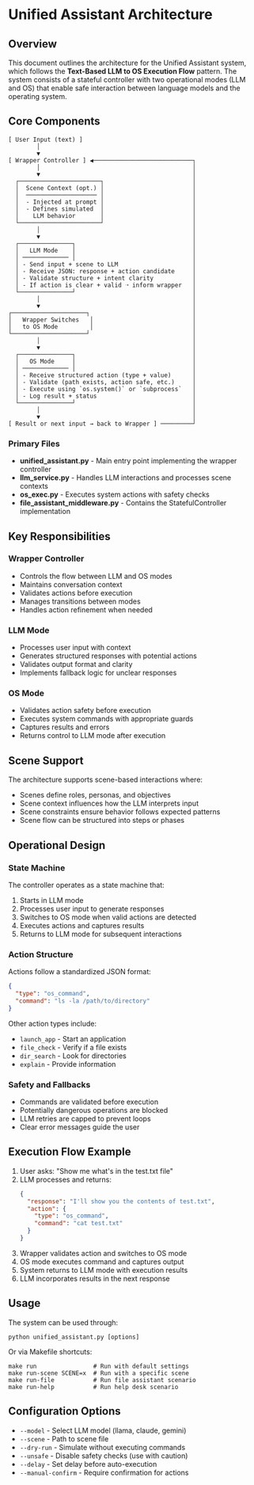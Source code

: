 # Unified Assistant Architecture

## Overview

This document outlines the architecture for the Unified Assistant system, which follows the **Text-Based LLM to OS Execution Flow** pattern. The system consists of a stateful controller with two operational modes (LLM and OS) that enable safe interaction between language models and the operating system.

## Core Components

```
[ User Input (text) ]
        │
        ▼
[ Wrapper Controller ] ◀────────────────────────────┐
        │                                           │
        ▼                                           │
  ┌───────────────────────┐                         │
  │  Scene Context (opt.) │                         │
  │  ──────────────────── │                         │
  │  - Injected at prompt │                         │
  │  - Defines simulated  │                         │
  │    LLM behavior       │                         │
  └───────────────────────┘                         │
        │                                           │
        ▼                                           │
  ┌───────────────┐                                 │
  │   LLM Mode    │                                 │
  │ ───────────── │                                 │
  │ - Send input + scene to LLM                     │
  │ - Receive JSON: response + action candidate     │
  │ - Validate structure + intent clarity           │
  │ - If action is clear + valid ➝ inform wrapper   │
  └───────────────┘                                 │
        │                                           │
        ▼                                           │
┌─────────────────────┐                             │
│   Wrapper Switches   │                            │
│   to OS Mode         │                            │
└─────────────────────┘                             │
        │                                           │
        ▼                                           │
  ┌───────────────┐                                 │
  │   OS Mode     │                                 │
  │ ───────────── │                                 │
  │ - Receive structured action (type + value)      │
  │ - Validate (path exists, action safe, etc.)     │
  │ - Execute using `os.system()` or `subprocess`   │
  │ - Log result + status                           │
  └───────────────┘                                 │
        │                                           │
        ▼                                           │
[ Result or next input → back to Wrapper ] ─────────┘
```

### Primary Files

- **unified_assistant.py** - Main entry point implementing the wrapper controller
- **llm_service.py** - Handles LLM interactions and processes scene contexts
- **os_exec.py** - Executes system actions with safety checks
- **file_assistant_middleware.py** - Contains the StatefulController implementation

## Key Responsibilities

### Wrapper Controller
- Controls the flow between LLM and OS modes
- Maintains conversation context
- Validates actions before execution
- Manages transitions between modes
- Handles action refinement when needed

### LLM Mode
- Processes user input with context
- Generates structured responses with potential actions
- Validates output format and clarity
- Implements fallback logic for unclear responses

### OS Mode
- Validates action safety before execution
- Executes system commands with appropriate guards
- Captures results and errors
- Returns control to LLM mode after execution

## Scene Support

The architecture supports scene-based interactions where:
- Scenes define roles, personas, and objectives
- Scene context influences how the LLM interprets input
- Scene constraints ensure behavior follows expected patterns
- Scene flow can be structured into steps or phases

## Operational Design

### State Machine
The controller operates as a state machine that:
1. Starts in LLM mode
2. Processes user input to generate responses
3. Switches to OS mode when valid actions are detected
4. Executes actions and captures results
5. Returns to LLM mode for subsequent interactions

### Action Structure
Actions follow a standardized JSON format:
```json
{
  "type": "os_command",
  "command": "ls -la /path/to/directory"
}
```

Other action types include:
- `launch_app` - Start an application
- `file_check` - Verify if a file exists
- `dir_search` - Look for directories
- `explain` - Provide information

### Safety and Fallbacks
- Commands are validated before execution
- Potentially dangerous operations are blocked
- LLM retries are capped to prevent loops
- Clear error messages guide the user

## Execution Flow Example

1. User asks: "Show me what's in the test.txt file"
2. LLM processes and returns: 
   ```json
   {
     "response": "I'll show you the contents of test.txt",
     "action": {
       "type": "os_command",
       "command": "cat test.txt"
     }
   }
   ```
3. Wrapper validates action and switches to OS mode
4. OS mode executes command and captures output
5. System returns to LLM mode with execution results
6. LLM incorporates results in the next response

## Usage

The system can be used through:

```
python unified_assistant.py [options]
```

Or via Makefile shortcuts:
```
make run                # Run with default settings
make run-scene SCENE=x  # Run with a specific scene
make run-file           # Run file assistant scenario
make run-help           # Run help desk scenario
```

## Configuration Options

- `--model` - Select LLM model (llama, claude, gemini)
- `--scene` - Path to scene file
- `--dry-run` - Simulate without executing commands
- `--unsafe` - Disable safety checks (use with caution)
- `--delay` - Set delay before auto-execution
- `--manual-confirm` - Require confirmation for actions